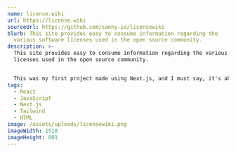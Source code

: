 ```yaml
---
name: license.wiki
url: https://license.wiki
sourceUrl: https://github.com/sanny-io/licensewiki
blurb: This site provides easy to consume information regarding the
  various software licenses used in the open source community.
description: >-
  This site provides easy to consume information regarding the various software
  licenses used in the open source community.


  This was my first project made using Next.js, and I must say, it's absolutely incredible. With every new project, the first thing I look forward to is using Next.js and having the development and deployment processes flow so much smoother than if I had worked with Create React App.
tags:
  - React
  - JavaScript
  - Next.js
  - Tailwind
  - HTML
image: /assets/uploads/licensewiki.png
imageWidth: 1518
imageHeight: 801
---
```

